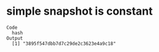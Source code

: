 # simple snapshot is constant

    Code
      hash
    Output
      [1] "3895f547dbb7d7c29de2c3623e4a9c18"

